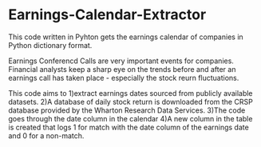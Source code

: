 # Earnings-Calendar-Extractor
This code written in Pyhton gets the earnings calendar of companies in Python dictionary format.


Earnings Conferencd Calls are very important events for companies.
Financial analysts keep a sharp eye on the trends before and after an earnings call has taken place - especially the stock reurn fluctuations.

This code aims to 
1)extract earnings dates sourced from publicly available datasets.
2)A database of daily stock return is downloaded from the CRSP database provided by the Wharton Research Data Services.
3)The code goes through the date column in the calendar
4)A new column in the table is created that logs 1 for match with the date column of the earnings date and 0 for a non-match.

